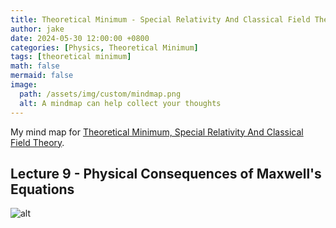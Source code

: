 ```yaml
---
title: Theoretical Minimum - Special Relativity And Classical Field Theory, Lecture 9
author: jake
date: 2024-05-30 12:00:00 +0800
categories: [Physics, Theoretical Minimum]
tags: [theoretical minimum]
math: false
mermaid: false
image:
  path: /assets/img/custom/mindmap.png
  alt: A mindmap can help collect your thoughts
---
```

My mind map for [Theoretical Minimum, Special Relativity And Classical Field Theory](https://theoreticalminimum.com/courses/special-relativity-and-electrodynamics/2012/spring).

## Lecture 9 - Physical Consequences of Maxwell's Equations
![alt](assets/drawio/B2L9.drawio.png)

